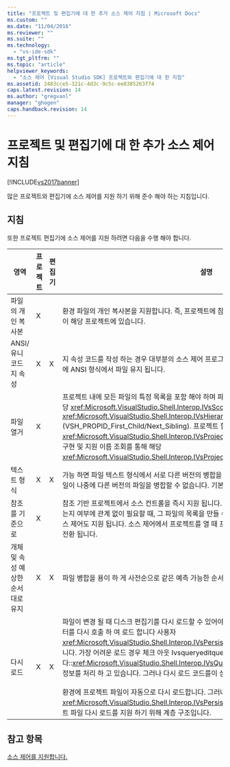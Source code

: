 ```yaml
---
title: "프로젝트 및 편집기에 대 한 추가 소스 제어 지침 | Microsoft Docs"
ms.custom: ""
ms.date: "11/04/2016"
ms.reviewer: ""
ms.suite: ""
ms.technology: 
  - "vs-ide-sdk"
ms.tgt_pltfrm: ""
ms.topic: "article"
helpviewer_keywords: 
  - "소스 제어 [Visual Studio SDK] 프로젝트와 편집기에 대 한 지침"
ms.assetid: 2483cce5-321c-4d3c-9c5c-ee8385263f74
caps.latest.revision: 14
ms.author: "gregvanl"
manager: "ghogen"
caps.handback.revision: 14
---
```

# 프로젝트 및 편집기에 대 한 추가 소스 제어 지침
[!INCLUDE[vs2017banner](../../code-quality/includes/vs2017banner.md)]

많은 프로젝트와 편집기에 소스 제어를 지원 하기 위해 준수 해야 하는 지침입니다.  
  
## 지침  
 또한 프로젝트 편집기에 소스 제어를 지원 하려면 다음을 수행 해야 합니다.  
  
|영역|프로젝트|편집기|설명|  
|--------|----------|---------|--------|  
|파일의 개인 복사본|X||환경 파일의 개인 복사본을 지원합니다.  즉, 프로젝트에 참여 하는 각 사용자가 자신의 개인 복사본 파일이 해당 프로젝트에 있습니다.|  
|ANSI\/유니코드 지 속성|X|X|지 속성 코드를 작성 하는 경우 대부분의 소스 제어 프로그램에서 현재 유니코드를 지원 하지 않는 때문에 ANSI 형식에서 파일 유지 됩니다.|  
|파일 열거|X||프로젝트 내에 모든 파일의 특정 목록을 포함 해야 하며 파일을 사용 하 여 목록을 열거할 수 있어야 해당 <xref:Microsoft.VisualStudio.Shell.Interop.IVsSccProject2> 또는 <xref:Microsoft.VisualStudio.Shell.Interop.IVsHierarchy.GetProperty%2A> \(VSH\_PROPID\_First\_Child\/Next\_Sibling\).  프로젝트 항목 이름부터도 노출 해야 그 <xref:Microsoft.VisualStudio.Shell.Interop.IVsProject.GetMkDocument%2A> \(특수 파일 포함\) 구현 및 지원 이름 조회를 통해 해당 <xref:Microsoft.VisualStudio.Shell.Interop.IVsProject.IsDocumentInProject%2A> 구현 합니다.|  
|텍스트 형식|X|X|가능 하면 파일 텍스트 형식에서 서로 다른 버전의 병합을 지원 하도록 해야 합니다.  텍스트 형식으로 파일이 나중에 다른 버전의 파일을 병합할 수 없습니다.  기본 텍스트 형식의 XML입니다.|  
|참조를 기준으로|X||참조 기반 프로젝트에서 소스 컨트롤을 즉시 지원 됩니다.  그러나 프로젝트가 해당 파일이 디스크에 있는지 여부에 관계 없이 필요할 때, 그 파일의 목록을 만들 수 있습니다으로 디렉터리 기반 프로젝트에 소스 제어도 지원 됩니다.  소스 제어에서 프로젝트를 열 때 프로젝트 파일이 해당 파일을 먼저 다운 상태로 전환 됩니다.|  
|개체 및 속성 예상한 순서 대로 유지|X|X|파일 병합을 용이 하 게 사전순으로 같은 예측 가능한 순서 대로 유지 됩니다.|  
|다시 로드|X|X|파일이 변경 될 때 디스크 편집기를 다시 로드할 수 있어야 합니다.  소스 제어에 참여할 때의 환경 데이터를 다시 호출 하 여 로드 합니다 사용자 <xref:Microsoft.VisualStudio.Shell.Interop.IVsPersistDocData2.ReloadDocData%2A> 구현 합니다.  가장 어려운 로드 경우 체크 아웃 Ivsqueryeditquerysave를 호출한 경우에 발생 하는 경우입니다::<xref:Microsoft.VisualStudio.Shell.Interop.IVsQueryEditQuerySave2.QueryEditFiles%2A> 정보를 처리 하 고 있습니다.  그러나 다시 로드 코드를이 상황에서 실행할 수 있어야 합니다.<br /><br /> 환경에 프로젝트 파일이 자동으로 다시 로드합니다.  그러나, 프로젝트를 구현 해야 합니다 <xref:Microsoft.VisualStudio.Shell.Interop.IVsPersistHierarchyItem2> 중첩 된 경우 중첩 프로젝트 파일 다시 로드를 지원 하기 위해 계층 구조입니다.|  
  
## 참고 항목  
 [소스 제어를 지원합니다.](../../extensibility/internals/supporting-source-control.md)